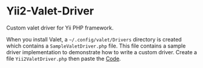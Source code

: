 # Yii2-Valet-Driver
Custom valet driver for Yii PHP framework.

When you install Valet, a ``~/.config/valet/Drivers`` directory is created which contains a ``SampleValetDriver.php`` file. This file contains a sample driver implementation to demonstrate how to write a custom driver. Create a file ``Yii2ValetDriver.php`` then paste the [Code](https://github.com/golam-sorwar/Yii2-Valet-Driver/blob/master/Yii2ValetDriver.php).


